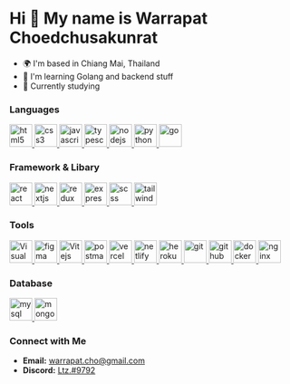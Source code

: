 # Hi 👋 My name is Warrapat Choedchusakunrat

-   🌍 I'm based in Chiang Mai, Thailand
-   🧠 I'm learning Golang and backend stuff
-   🔭 Currently studying

### Languages

<p align="left">
  <a href="https://www.w3.org/html/" target="_blank"> 
    <img src="https://skillicons.dev/icons?i=html" alt="html5" title="HTML" width="40" height="40"/> 
  </a> 
  <a href="https://www.w3schools.com/css/" target="_blank">
    <img src="https://skillicons.dev/icons?i=css" alt="css3" title="CSS" width="40" height="40"/>
  </a>
  <a href="https://developer.mozilla.org/en-US/docs/Web/JavaScript" target="_blank">
    <img src="https://skillicons.dev/icons?i=js" alt="javascript" title="JavaScript" width="40" height="40"/> 
  </a> 
  <a href="https://www.typescriptlang.org/" target="_blank">
    <img src="https://skillicons.dev/icons?i=ts" alt="typescript" title="TypeScript" width="40" height="40"/> 
  </a> 
  <a href="https://nodejs.org" target="_blank"> 
    <img src="https://skillicons.dev/icons?i=nodejs" alt="nodejs" title="Node.js" width="40" height="40"/> 
  </a> 
  <a href="https://www.python.org" target="_blank">
    <img src="https://skillicons.dev/icons?i=py" alt="python" title="Python" width="40" height="40"/>
  </a>
  <a href="https://www.go.dev" target="_blank">
    <img src="https://skillicons.dev/icons?i=go" alt="go" title="Go" width="40" height="40"/>
  </a>
  
### Framework & Libary

<p align="left">
  <a href="https://reactjs.org/" target="_blank">
    <img src="https://skillicons.dev/icons?i=react" alt="react" title="React" width="40" height="40"/> 
  </a> 
  <a href="https://nextjs.org" target="_blank">
    <img src="https://skillicons.dev/icons?i=nextjs" alt="nextjs" title="Next.js" width="40" height="40"/>
  </a>
  <a href="https://redux.js.org" target="_blank">
    <img src="https://skillicons.dev/icons?i=redux" alt="redux" title="Redux" width="40" height="40"/> 
  </a> 
  <a href="https://expressjs.com/" target="_blank"> 
    <img src="https://skillicons.dev/icons?i=express" alt="express" title="Express.js" width="40" height="40"/> 
  </a>
  <a href="https://sass.com" target="_blank">
    <img src="https://skillicons.dev/icons?i=scss" alt="scss" title="SCSS" width="40" height="40"/>
  </a>
  <a href="https://tailwindcss.com" target="_blank">
    <img src="https://skillicons.dev/icons?i=tailwind" alt="tailwind css" title="Tailwind CSS" width="40" height="40"/>
  </a>
  
### Tools
  
<p align="left">
  <a href="https://code.visualstudio.com/" target="_blank">
    <img src="https://skillicons.dev/icons?i=vscode" alt="Visual Studio Code" title="Visual Studio Code" width="40" height="40"/>
  </a>
  <a href="https://www.figma.com/" target="_blank">
    <img src="https://skillicons.dev/icons?i=figma" alt="figma" width="40" title="Figma" height="40"/>
  </a>
  <a href="https://vitejs.dev/" target="_blank">
    <img src="https://skillicons.dev/icons?i=vite" alt="Vitejs" width="40" title="Vite.js" height="40"/>
  </a>
    <a href="https://www.postman.com/downloads/" target="_blank">
  <img src="https://skillicons.dev/icons?i=postman" alt="postman" width="40" title="Postman" height="40"/>
  </a>
      <a href="https://vercel.com/dashboard" target="_blank">
    <img src="https://skillicons.dev/icons?i=vercel" alt="vercel" width="40" title="Vercel" height="40"/>
  </a>
  <a href="https://www.netlify.com" target="_blank">
    <img src="https://skillicons.dev/icons?i=netlify" alt="netlify" width="40" title="Netlify" height="40"/>
  </a>
  <a href="https://www.heroku.com/" target="_blank">
    <img src="https://skillicons.dev/icons?i=heroku" alt="heroku" width="40" title="Heroku" height="40"/>
  </a>
      <a href="https://git-scm.com/" target="_blank">
    <img src="https://skillicons.dev/icons?i=git" alt="git" title="Git" width="40" height="40"/>
  </a>
  <a href="https://github.com/" target="_blank">
    <img src="https://skillicons.dev/icons?i=github" alt="github" title="Github" width="40" height="40"/>
  </a>
      <a href="https://docker.com/" target="_blank">
    <img src="https://skillicons.dev/icons?i=docker" alt="docker" title="Docker" width="40" height="40"/>
  </a>
  </a>
      <a href="https://nginx.com/" target="_blank">
    <img src="https://skillicons.dev/icons?i=nginx" alt="nginx" title="Nginx" width="40" height="40"/>
  </a>
</p>
  
### Database

<p align="left">
  <a href="https://www.mysql.com/" target="_blank"> 
    <img src="https://skillicons.dev/icons?i=mysql" alt="mysql" title="MySQL" width="40" height="40"/> 
  </a>
  <a href="https://www.mongodb.com/" target="_blank"> 
    <img src="https://skillicons.dev/icons?i=mongodb" alt="mongodb" title="MongoDB" width="40" height="40"/> 
  </a>
</p>

<!-- <img align="center" src="https://github-profile-summary-cards.vercel.app/api/cards/profile-details?username=Ltwoz&line_height=21&theme=dracula" alt="Ltwoz" /> -->
<!-- <img align="center" src="https://github-readme-streak-stats.herokuapp.com/?user=Ltwoz&" alt="Ltwoz" /> -->

### Connect with Me
- **Email:** warrapat.cho@gmail.com
- **Discord:** [Ltz.#9792](https://discord.com/users/406803233466613780)
